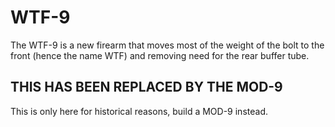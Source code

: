 # WTF-9
The WTF-9 is a new firearm that moves most of the weight of the bolt to the front (hence the name WTF) and removing need for the rear buffer tube.

## THIS HAS BEEN REPLACED BY THE MOD-9
This is only here for historical reasons, build a MOD-9 instead.